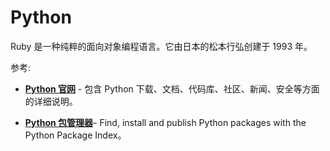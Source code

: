 # Python

Ruby 是一种纯粹的面向对象编程语言。它由日本的松本行弘创建于 1993 年。

参考:

- [**Python 官网**](https://www.python.org/#) - 包含 Python 下载、文档、代码库、社区、新闻、安全等方面的详细说明。

- [**Python 包管理器**](https://pypi.org/)- Find, install and publish Python packages with the Python Package Index。

